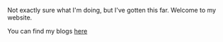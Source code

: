 Not exactly sure what I'm doing, but I've gotten this far. 
Welcome to my website.

You can find my blogs [here](./blog/)
